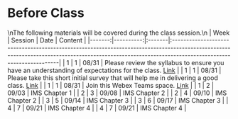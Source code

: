 Before Class
============================

\nThe following materials will be covered during the class session.\n
|   Week |   Session | Date   | Content                                                                                                                                                                                           |
|-------:|----------:|:-------|:--------------------------------------------------------------------------------------------------------------------------------------------------------------------------------------------------|
|      1 |         1 | 08/31  | Please review the syllabus to ensure you have an understanding of expectations for the class.  [Link](https://github.com/rpi-techfundamentals/ms-website-fall-2020/raw/master/files/syllabus.pdf) |
|      1 |         1 | 08/31  | Please take this short initial survey that will help me in delivering a good  class.  [Link](https://forms.gle/6T7UdT7dZWboufeS7)                                                                 |
|      1 |         1 | 08/31  | Join this Webex Teams space.  [Link](https://eurl.io/#YnuX1CwNt)                                                                                                                                  |
|      1 |         2 | 09/03  | IMS Chapter 1                                                                                                                                                                                     |
|      2 |         3 | 09/08  | IMS Chapter 2                                                                                                                                                                                     |
|      2 |         4 | 09/10  | IMS Chapter 2                                                                                                                                                                                     |
|      3 |         5 | 09/14  | IMS Chapter 3                                                                                                                                                                                     |
|      3 |         6 | 09/17  | IMS Chapter 3                                                                                                                                                                                     |
|      4 |         7 | 09/21  | IMS Chapter 4                                                                                                                                                                                     |
|      4 |         7 | 09/21  | IMS Chapter 4                                                                                                                                                                                     |